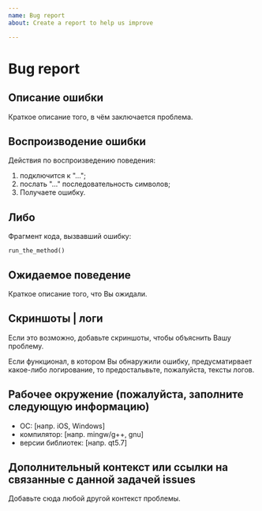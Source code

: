 ```yaml
---
name: Bug report
about: Create a report to help us improve

---
```


# Bug report

## Описание ошибки

Краткое описание того, в чём заключается проблема.
<!-- Например: Код не собирается под linux. -->

## Воспроизводение ошибки

Действия по воспроизведению поведения:

1. подключится к "...";
2. послать "..." последовательность символов;
3. Получаете ошибку.

## Либо

Фрагмент кода, вызвавший ошибку:

```с++
run_the_method()
```

## Ожидаемое поведение

Краткое описание того, что Вы ожидали.
<!-- Например: ожидалось, что модуль можно собрать одной командой -->

## Скриншоты | логи

Если это возможно, добавьте скриншоты, чтобы объяснить Вашу проблему.

Если функционал, в котором Вы обнаружили ошибку, предусматирвает какое-либо логирование, то предостальвьте, пожалуйста, тексты логов.

## Рабочее окружение (пожалуйста, заполните следующую информацию)

- ОС: [напр. iOS, Windows]
- компилятор: [напр. mingw/g++, gnu]
- версии библиотек: [напр. qt5.7]

## Дополнительный контекст или ссылки на связанные с данной задачей issues

Добавьте сюда любой другой контекст проблемы.
